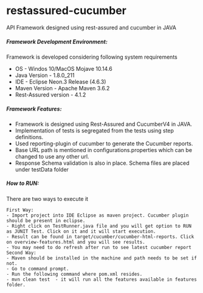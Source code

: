 # restassured-cucumber
API Framework designed using rest-assured and cucumber in JAVA


##### Framework Development Environment:
Framework is developed considering following system requirements
- OS - Windos 10/MacOS Mojave 10.14.6	
- Java Version - 1.8.0_211
- IDE - Eclipse Neon.3 Release (4.6.3)
- Maven Version - Apache Maven 3.6.2
- Rest-Assured version - 4.1.2

##### Framework Features:
- Framework is designed using Rest-Assured and CucumberV4 in JAVA.
- Implementation of tests is segregated from the tests using step definitions.
- Used reporting-plugin of cucumber to generate the Cucumber reports.
- Base URL path is mentioned in configurations.properties which can be changed to use any other url.
- Response Schema validation is also in place. Schema files are placed under testData folder

##### How to RUN:
There are two ways to execute it
~~~~~~~~~~~~~~~
First Way:
- Import project into IDE Eclipse as maven project. Cucumber plugin should be present in eclipse.
- Right click on TestRunner.java file and you will get option to RUN as JUNIT Test. Click on it and it will start execution.
- Result can be found in target/cucumber/cucumber-html-reports. Click on overview-features.html and you will see results.
- You may need to do refresh after run to see latest cucumber report
Second Way:
- Maven should be installed in the machine and path needs to be set if not.
- Go to command prompt.
- Run the following command where pom.xml resides.
- mvn clean test  - it will run all the features available in features folder.
~~~~~~~~~~~~~~~~~~
